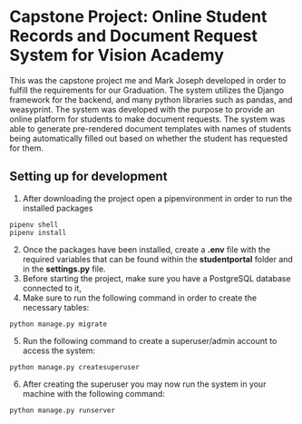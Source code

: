 # Capstone Project: Online Student Records and Document Request System for Vision Academy

This was the capstone project me and Mark Joseph developed in order to fulfill the requirements for our Graduation. The system utilizes the Django framework for the backend, and many python libraries such as pandas, and weasyprint. The system was developed with the purpose to provide an online platform 
for students to make document requests. The system was able to generate pre-rendered document templates with names of students being automatically filled out based on whether the student has requested for them.

## Setting up for development
1. After downloading the project open a pipenvironment in order to run the installed packages
```
pipenv shell
pipenv install
```
2. Once the packages have been installed, create a **.env** file with the required variables that can be found within the **studentportal** folder and in the **settings.py** file.
3. Before starting the project, make sure you have a PostgreSQL database connected to it,
4. Make sure to run the following command in order to create the necessary tables:
```
python manage.py migrate
```
5. Run the following command to create a superuser/admin account to access the system:
```
python manage.py createsuperuser
```
6. After creating the superuser you may now run the system in your machine with the following command:
```
python manage.py runserver
```
